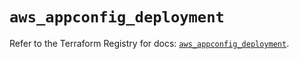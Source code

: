 # `aws_appconfig_deployment`

Refer to the Terraform Registry for docs: [`aws_appconfig_deployment`](https://registry.terraform.io/providers/hashicorp/aws/5.63.1/docs/resources/appconfig_deployment).
